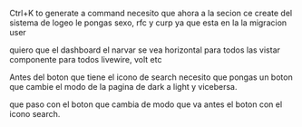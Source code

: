 




Ctrl+K to generate a command
necesito que ahora a la secion ce create del sistema de logeo le pongas sexo, rfc y curp ya que esta en la la migracion user



quiero que el dashboard el narvar se vea horizontal para todos las vistar componente para todos livewire, volt etc

Antes del boton que tiene el icono de search necesito que pongas un boton que cambie el modo de la pagina de dark a light y vicebersa.

que paso con el boton que cambia de modo que va antes el boton con el icono search.



